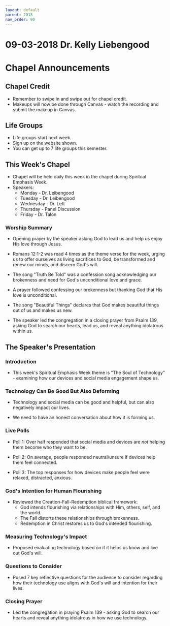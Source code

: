 ```yaml
---
layout: default
parent: 2018
nav_order: 90
---
```


# 09-03-2018 Dr. Kelly Liebengood



# Chapel Announcements

## Chapel Credit
- Remember to swipe in and swipe out for chapel credit. 
- Makeups will now be done through Canvas - watch the recording and submit the makeup in Canvas.

## Life Groups 
- Life groups start next week. 
- Sign up on the website shown. 
- You can get up to 7 life groups this semester.

## This Week's Chapel
- Chapel will be held daily this week in the chapel during Spiritual Emphasis Week.
- Speakers:
  - Monday - Dr. Leibengood 
  - Tuesday - Dr. Leibengood
  - Wednesday - Dr. Lett
  - Thursday - Panel Discussion
  - Friday - Dr. Talon


### Worship Summary

- Opening prayer by the speaker asking God to lead us and help us enjoy His love through Jesus. 

- Romans 12:1-2 was read 4 times as the theme verse for the week, urging us to offer ourselves as living sacrifices to God, be transformed and renew our minds, and discern God's will.

- The song "Truth Be Told" was a confession song acknowledging our brokenness and need for God's unconditional love and grace. 

- A prayer followed confessing our brokenness but thanking God that His love is unconditional. 

- The song "Beautiful Things" declares that God makes beautiful things out of us and makes us new. 

- The speaker led the congregation in a closing prayer from Psalm 139, asking God to search our hearts, lead us, and reveal anything idolatrous within us.


## The Speaker's Presentation

### Introduction
- This week's Spiritual Emphasis Week theme is "The Soul of Technology" - examining how our devices and social media engagement shape us.

### Technology Can Be Good But Also Deforming
- Technology and social media can be good and helpful, but can also negatively impact our lives. 

- We need to have an honest conversation about how it is forming us.

### Live Polls 
- Poll 1: Over half responded that social media and devices are *not* helping them become who they want to be.

- Poll 2: On average, people responded neutral/unsure if devices help them feel connected.

- Poll 3: The top responses for how devices make people feel were relaxed, distracted, anxious.

### God's Intention for Human Flourishing
- Reviewed the Creation-Fall-Redemption biblical framework:
  - God intends flourishing via relationships with Him, others, self, and the world.
  - The Fall distorts these relationships through brokenness.
  - Redemption in Christ restores us to God's intended flourishing.

### Measuring Technology's Impact
- Proposed evaluating technology based on if it helps us know and live out God's will.

### Questions to Consider
- Posed 7 key reflective questions for the audience to consider regarding how their technology use aligns with God's will and intention for their lives.

### Closing Prayer
- Led the congregation in praying Psalm 139 - asking God to search our hearts and reveal anything idolatrous in how we use technology.